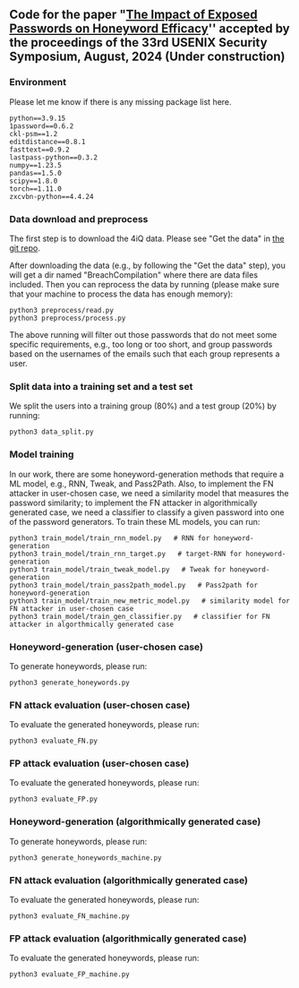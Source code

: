 ## Code for the paper "[The Impact of Exposed Passwords on Honeyword Efficacy](https://arxiv.org/pdf/2309.10323)'' accepted by the proceedings of the 33rd USENIX Security Symposium, August, 2024 (Under construction)

### Environment

Please let me know if there is any missing package list here.
```
python==3.9.15
1password==0.6.2
ckl-psm==1.2
editdistance==0.8.1
fasttext==0.9.2
lastpass-python==0.3.2
numpy==1.23.5
pandas==1.5.0
scipy==1.8.0
torch==1.11.0
zxcvbn-python==4.4.24
```

### Data download and preprocess

The first step is to download the 4iQ data. Please see "Get the data" in [the git repo](https://github.com/philipperemy/tensorflow-1.4-billion-password-analysis).

After downloading the data (e.g., by following the "Get the data" step), you will get a dir named "BreachCompilation" where there are data files included. Then you can reprocess the data by running (please make sure that your machine to process the data has enough memory):

```
python3 preprocess/read.py
python3 preprocess/process.py
```

The above running will filter out those passwords that do not meet some specific requirements, e.g., too long or too short, and group passwords based on the usernames of the emails such that each group represents a user.

### Split data into a training set and a test set

We split the users into a training group (80%) and a test group (20%) by running:

```
python3 data_split.py
```

### Model training

In our work, there are some honeyword-generation methods that require a ML model, e.g., RNN, Tweak, and Pass2Path. Also, to implement the FN attacker in user-chosen case, we need a similarity model that measures the password similarity; to implement the FN attacker in algorithmically generated case, we need a classifier to classify a given password into one of the password generators. To train these ML models, you can run:
```
python3 train_model/train_rnn_model.py   # RNN for honeyword-generation
python3 train_model/train_rnn_target.py   # target-RNN for honeyword-generation
python3 train_model/train_tweak_model.py   # Tweak for honeyword-generation
python3 train_model/train_pass2path_model.py   # Pass2path for honeyword-generation
python3 train_model/train_new_metric_model.py   # similarity model for FN attacker in user-chosen case
python3 train_model/train_gen_classifier.py   # classifier for FN attacker in algorthmically generated case
```

### Honeyword-generation (user-chosen case)

To generate honeywords, please run:
```
python3 generate_honeywords.py 
```

### FN attack evaluation (user-chosen case)

To evaluate the generated honeywords, please run:
```
python3 evaluate_FN.py
```

### FP attack evaluation (user-chosen case)

To evaluate the generated honeywords, please run:
```
python3 evaluate_FP.py
```

### Honeyword-generation (algorithmically generated case)

To generate honeywords, please run:
```
python3 generate_honeywords_machine.py
```

### FN attack evaluation (algorithmically generated case)

To evaluate the generated honeywords, please run:
```
python3 evaluate_FN_machine.py
```

### FP attack evaluation (algorithmically generated case)

To evaluate the generated honeywords, please run:
```
python3 evaluate_FP_machine.py
```